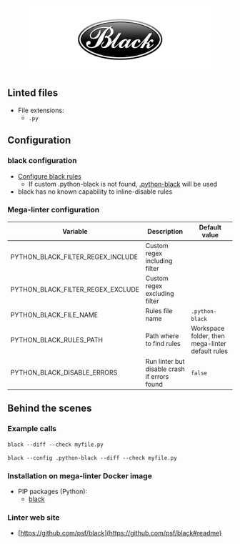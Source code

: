 <!-- markdownlint-disable MD033 MD041 -->
<!-- Generated by .automation/build.py, please do not update manually -->

<div align="center">
  <a href="https://github.com/psf/black#readme" target="blank" title="Visit linter Web Site">
    <img src="https://raw.githubusercontent.com/psf/black/master/docs/_static/logo2-readme.png" alt="black" height="150px">
  </a>
</div>

## Linted files

- File extensions:
  - `.py`

## Configuration

### black configuration

- [Configure black rules](https://black.readthedocs.io/en/stable/compatible_configs.html)
  - If custom .python-black is not found, [.python-black](https://github.com/nvuillam/mega-linter/tree/master_megalinter/TEMPLATES/.python-black) will be used
- black has no known capability to inline-disable rules

### Mega-linter configuration

| Variable | Description | Default value |
| ----------------- | -------------- | -------------- |
| PYTHON_BLACK_FILTER_REGEX_INCLUDE | Custom regex including filter |  |
| PYTHON_BLACK_FILTER_REGEX_EXCLUDE | Custom regex excluding filter |  |
| PYTHON_BLACK_FILE_NAME | Rules file name | `.python-black` |
| PYTHON_BLACK_RULES_PATH | Path where to find rules | Workspace folder, then mega-linter default rules |
| PYTHON_BLACK_DISABLE_ERRORS | Run linter but disable crash if errors found | `false` |

## Behind the scenes

### Example calls

```shell
black --diff --check myfile.py
```

```shell
black --config .python-black --diff --check myfile.py
```


### Installation on mega-linter Docker image

- PIP packages (Python):
  - [black](https://pypi.org/project/black)

### Linter web site
- [https://github.com/psf/black](https://github.com/psf/black#readme)


